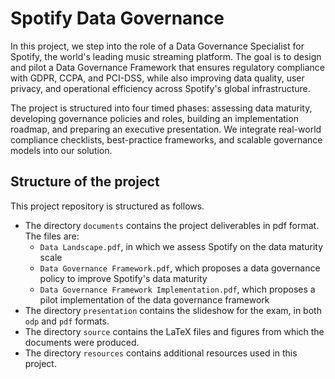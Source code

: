 # Spotify Data Governance

In this project, we step into the role of a Data Governance Specialist for Spotify, the world's leading music streaming platform. The goal is to design and pilot a Data Governance Framework that ensures regulatory compliance with GDPR, CCPA, and PCI-DSS, while also improving data quality, user privacy, and operational efficiency across Spotify's global infrastructure.

The project is structured into four timed phases: assessing data maturity, developing governance policies and roles, building an implementation roadmap, and preparing an executive presentation. We integrate real-world compliance checklists, best-practice frameworks, and scalable governance models into our solution.


## Structure of the project

This project repository is structured as follows.
- The directory `documents` contains the project deliverables in pdf format. The files are:
  - `Data Landscape.pdf`, in which we assess Spotify on the data maturity scale
  - `Data Governance Framework.pdf`, which proposes a data governance policy to improve Spotify's data maturity
  - `Data Governance Framework Implementation.pdf`, which proposes a pilot implementation of the data governance framework
- The directory `presentation` contains the slideshow for the exam, in both `odp` and `pdf` formats.
- The directory `source` contains the LaTeX files and figures from which the documents were produced.
- The directory `resources` contains additional resources used in this project.